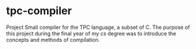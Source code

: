 # tpc-compiler
Project Small compiler for the TPC language, a subset of C.
The purpose of this project during the final year of my cs degree was to introduce the concepts and methods of compilation.
